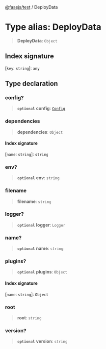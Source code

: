 [@faasjs/test](../README.md) / DeployData

# Type alias: DeployData

> **DeployData**: `Object`

## Index signature

 \[`key`: `string`\]: `any`

## Type declaration

### config?

> **`optional`** **config**: [`Config`](Config.md)

### dependencies

> **dependencies**: `Object`

#### Index signature

 \[`name`: `string`\]: `string`

### env?

> **`optional`** **env**: `string`

### filename

> **filename**: `string`

### logger?

> **`optional`** **logger**: `Logger`

### name?

> **`optional`** **name**: `string`

### plugins?

> **`optional`** **plugins**: `Object`

#### Index signature

 \[`name`: `string`\]: `Object`

### root

> **root**: `string`

### version?

> **`optional`** **version**: `string`
